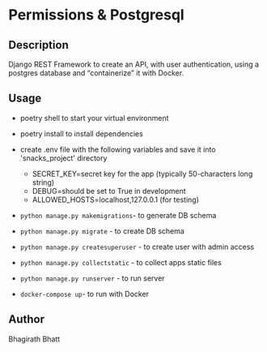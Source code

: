 # Permissions & Postgresql

## Description

Django REST Framework to create an API, with user authentication, using a postgres database and “containerize” it with Docker.

## Usage

- poetry shell to start your virtual environment
- poetry install to install dependencies
- create .env file with the following variables and save it into 'snacks_project' directory

   - SECRET_KEY=secret key for the app (typically 50-characters long string)
   - DEBUG=should be set to True in development
   - ALLOWED_HOSTS=localhost,127.0.0.1 (for testing)

- `python manage.py makemigrations`- to generate DB schema

- `python manage.py migrate` - to create DB schema

- `python manage.py createsuperuser` - to create user with admin access

- `python manage.py collectstatic` - to collect apps static files

- `python manage.py runserver` - to run server

- `docker-compose up`- to run with Docker


## Author

Bhagirath Bhatt